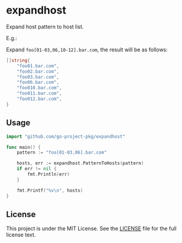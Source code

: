 # expandhost

Expand host pattern to host list.

E.g.:

Expand `foo[01-03,06,10-12].bar.com`, the result will be as follows:

```go
[]string{
    "foo01.bar.com",
    "foo02.bar.com",
    "foo03.bar.com",
    "foo06.bar.com",
    "foo010.bar.com",
    "foo011.bar.com",
    "foo012.bar.com",
}
```

## Usage

```go
import "github.com/go-project-pkg/expandhost"

func main() {
    pattern := "foo[01-03,06].bar.com"

    hosts, err := expandhost.PatternToHosts(pattern)
    if err != nil {
        fmt.Println(err)
    }

    fmt.Printf("%v\n", hosts)
}
```

## License

This project is under the MIT License.
See the [LICENSE](LICENSE) file for the full license text.

